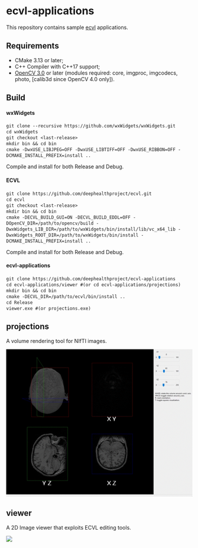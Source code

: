 # ecvl-applications

This repository contains sample [ecvl](https://github.com/deephealthproject/ecvl) applications.

## Requirements
- CMake 3.13 or later;
- C++ Compiler with C++17 support;
- [OpenCV 3.0](https://opencv.org/) or later (modules required: core, imgproc, imgcodecs, photo, [calib3d since OpenCV 4.0 only]).

## Build
#### wxWidgets
```
git clone --recursive https://github.com/wxWidgets/wxWidgets.git
cd wxWidgets
git checkout <last-release>
mkdir bin && cd bin
cmake -DwxUSE_LIBJPEG=OFF -DwxUSE_LIBTIFF=OFF -DwxUSE_RIBBON=OFF -DCMAKE_INSTALL_PREFIX=install ..
```
Compile and install for both Release and Debug.

#### ECVL
```
git clone https://github.com/deephealthproject/ecvl.git
cd ecvl
git checkout <last-release>
mkdir bin && cd bin
cmake -DECVL_BUILD_GUI=ON -DECVL_BUILD_EDDL=OFF -DOpenCV_DIR=/path/to/opencv/build -DwxWidgets_LIB_DIR=/path/to/wxWidgets/bin/install/lib/vc_x64_lib -DwxWidgets_ROOT_DIR=/path/to/wxWidgets/bin/install -DCMAKE_INSTALL_PREFIX=install ..
```
Compile and install for both Release and Debug.

#### ecvl-applications
```
git clone https://github.com/deephealthproject/ecvl-applications
cd ecvl-applications/viewer #(or cd ecvl-applications/projections)
mkdir bin && cd bin
cmake -DECVL_DIR=/path/to/ecvl/bin/install ..
cd Release
viewer.exe #(or projections.exe)
```
## projections

A volume rendering tool for NIfTI images.

![](projections/media/projections.gif)

## viewer

A 2D Image viewer that exploits ECVL editing tools.

![](viewer/media/viewer.gif)
